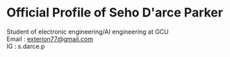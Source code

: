 # Official Profile of Seho D'arce Parker

Student of electronic engineering/AI engineering at GCU   
Email : exterion77@gmail.com  
IG : s.darce.p
